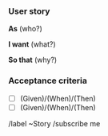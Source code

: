 ### User story

>>>
**As** (who?)

**I want** (what?)

**So that** (why?)
>>>

### Acceptance criteria

- [ ]  (Given)/(When)/(Then)
- [ ]  (Given)/(When)/(Then)

/label ~Story
/subscribe me